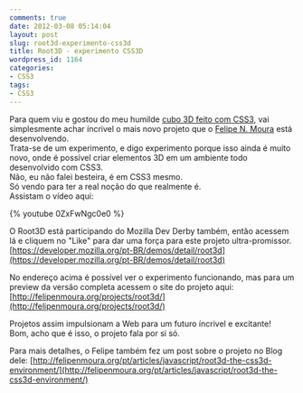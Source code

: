 ```yaml
---
comments: true
date: 2012-03-08 05:14:04
layout: post
slug: root3d-experimento-css3d
title: Root3D - experimento CSS3D
wordpress_id: 1164
categories:
- CSS3
tags:
- CSS3
---
```


Para quem viu e gostou do meu humilde [cubo 3D feito com CSS3](http://jaydson.org/cubo-3d-com-css3/), vai simplesmente achar íncrivel o mais novo projeto que o [Felipe N. Moura](http://felipenmoura.org) está desenvolvendo.  
Trata-se de um experimento, e digo experimento porque isso ainda é muito novo, onde é possível criar elementos 3D em um ambiente todo desenvolvido com CSS3.  
Não, eu não falei besteira, é em CSS3 mesmo.  
Só vendo para ter a real noção do que realmente é.  
Assistam o vídeo aqui:  

{% youtube 0ZxFwNgc0e0 %}  

O Root3D está participando do Mozilla Dev Derby também, então acessem lá e cliquem no "Like" para dar uma força para este projeto ultra-promissor.  
[https://developer.mozilla.org/pt-BR/demos/detail/root3d](https://developer.mozilla.org/pt-BR/demos/detail/root3d)

No endereço acima é possível ver o experimento funcionando, mas para um preview da versão completa acessem o site do projeto aqui:  
[http://felipenmoura.org/projects/root3d/](http://felipenmoura.org/projects/root3d/)  

Projetos assim impulsionam a Web para um futuro íncrivel e excitante!  
Bom, acho que é isso, o projeto fala por si só.  

Para mais detalhes, o Felipe também fez um post sobre o projeto no Blog dele: [http://felipenmoura.org/pt/articles/javascript/root3d-the-css3d-environment/](http://felipenmoura.org/pt/articles/javascript/root3d-the-css3d-environment/)